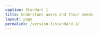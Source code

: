 ```yaml
---
caption: Standard 1
title: Understand users and their needs
layout: page
permalink: /version-3/standard-1/
---
```

